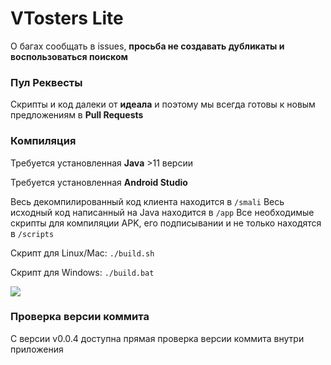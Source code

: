 # VTosters Lite
О багах сообщать в issues, **просьба не создавать дубликаты и воспользоваться поиском**

### Пул Реквесты

Скрипты и код далеки от **идеала** и поэтому мы всегда готовы к новым предложениям в **Pull Requests**

### Компиляция

Требуется установленная **Java** >11 версии

Требуется установленная **Android Studio**

Весь декомпилированный код клиента находится в ```/smali``` 
Весь исходный код написанный на Java находится в ```/app```
Все необходимые скрипты для компиляции APK, его подписывании и не только находятся в ```/scripts```

Скрипт для Linux/Mac: ```./build.sh```

Скрипт для Windows: ```./build.bat```

![](https://media.discordapp.net/attachments/762063967979175946/956927341450391562/unknown.png)

### Проверка версии коммита

С версии v0.0.4 доступна прямая проверка версии коммита внутри приложения